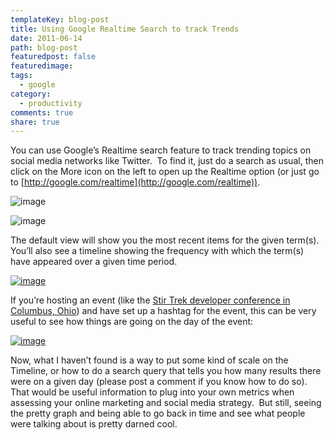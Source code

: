 ```yaml
---
templateKey: blog-post
title: Using Google Realtime Search to track Trends
date: 2011-06-14
path: blog-post
featuredpost: false
featuredimage:
tags:
  - google
category:
  - productivity
comments: true
share: true
---
```


You can use Google’s Realtime search feature to track trending topics on social media networks like Twitter.  To find it, just do a search as usual, then click on the More icon on the left to open up the Realtime option (or just go to [http://google.com/realtime](http://google.com/realtime)).

![image](/img/image_8_google.png "image")

![image](/img/image_7_google.png "image")

The default view will show you the most recent items for the given term(s).  You’ll also see a timeline showing the frequency with which the term(s) have appeared over a given time period.

[![image](/img/image_thumb_2_google.png "image")](http://stevesmithblog.com/files/media/image/Windows-Live-Writer/Using-Google-Realtime-Search-to-track-Tr_9654/image_6.png)

If you’re hosting an event (like the [Stir Trek developer conference in Columbus, Ohio](http://stirtrek.com)) and have set up a hashtag for the event, this can be very useful to see how things are going on the day of the event:

[![image](/img/image_thumb_3_google.png "image")](http://stevesmithblog.com/files/media/image/Windows-Live-Writer/Using-Google-Realtime-Search-to-track-Tr_9654/image_10.png)

Now, what I haven’t found is a way to put some kind of scale on the Timeline, or how to do a search query that tells you how many results there were on a given day (please post a comment if you know how to do so).  That would be useful information to plug into your own metrics when assessing your online marketing and social media strategy.  But still, seeing the pretty graph and being able to go back in time and see what people were talking about is pretty darned cool.
